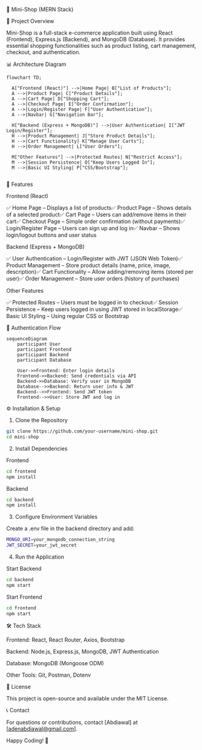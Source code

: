 🛒 Mini-Shop (MERN Stack)

📌 Project Overview

Mini-Shop is a full-stack e-commerce application built using React (Frontend), Express.js (Backend), and MongoDB (Database). It provides essential shopping functionalities such as product listing, cart management, checkout, and authentication.

📊 Architecture Diagram
```mermaid
flowchart TD;

  A["Frontend (React)"] -->|Home Page| B["List of Products"];
  A -->|Product Page| C["Product Details"];
  A -->|Cart Page| D["Shopping Cart"];
  A -->|Checkout Page| E["Order Confirmation"];
  A -->|Login/Register Page| F["User Authentication"];
  A -->|Navbar| G["Navigation Bar"];

  H["Backend (Express + MongoDB)"] -->|User Authentication| I["JWT Login/Register"];
  H -->|Product Management| J["Store Product Details"];
  H -->|Cart Functionality| K["Manage User Carts"];
  H -->|Order Management| L["User Orders"];

  M["Other Features"] -->|Protected Routes| N["Restrict Access"];
  M -->|Session Persistence| O["Keep Users Logged In"];
  M -->|Basic UI Styling| P["CSS/Bootstrap"];


```

🚀 Features

Frontend (React)

✅ Home Page – Displays a list of products✅ Product Page – Shows details of a selected product✅ Cart Page – Users can add/remove items in their cart✅ Checkout Page – Simple order confirmation (without payments)✅ Login/Register Page – Users can sign up and log in✅ Navbar – Shows login/logout buttons and user status

Backend (Express + MongoDB)

✅ User Authentication – Login/Register with JWT (JSON Web Token)✅ Product Management – Store product details (name, price, image, description)✅ Cart Functionality – Allow adding/removing items (stored per user)✅ Order Management – Store user orders (history of purchases)

Other Features

✅ Protected Routes – Users must be logged in to checkout✅ Session Persistence – Keep users logged in using JWT stored in localStorage✅ Basic UI Styling – Using regular CSS or Bootstrap

🔑 Authentication Flow
```mermaid
sequenceDiagram
    participant User
    participant Frontend
    participant Backend
    participant Database

    User->>Frontend: Enter login details
    Frontend->>Backend: Send credentials via API
    Backend->>Database: Verify user in MongoDB
    Database-->>Backend: Return user info & JWT
    Backend-->>Frontend: Send JWT token
    Frontend-->>User: Store JWT and log in
```
⚙️ Installation & Setup

1. Clone the Repository
```sh
git clone https://github.com/your-username/mini-shop.git
cd mini-shop
```
2. Install Dependencies

Frontend
```sh
cd frontend
npm install
```
Backend
```sh
cd backend
npm install
```
3. Configure Environment Variables

Create a .env file in the backend directory and add:
```sh
MONGO_URI=your_mongodb_connection_string
JWT_SECRET=your_jwt_secret
```
4. Run the Application

Start Backend
```sh
cd backend
npm start
```
Start Frontend
```sh
cd frontend
npm start
```
🛠️ Tech Stack

Frontend: React, React Router, Axios, Bootstrap

Backend: Node.js, Express.js, MongoDB, JWT Authentication

Database: MongoDB (Mongoose ODM)

Other Tools: Git, Postman, Dotenv

📜 License

This project is open-source and available under the MIT License.

📞 Contact

For questions or contributions, contact [Abdiawal] at [adenabdiawal@gmail.com].

Happy Coding! 🚀

